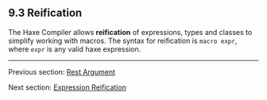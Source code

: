 ## 9.3 Reification

The Haxe Compiler allows **reification** of expressions, types and classes to simplify working with macros. The syntax for reification is `macro expr`, where `expr` is any valid haxe expression.

---

Previous section: [Rest Argument](macro_rest_argument.md)

Next section: [Expression Reification](expression_reification.md)